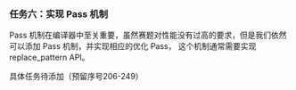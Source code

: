 
### 任务六：实现 Pass 机制

Pass 机制在编译器中至关重要，虽然赛题对性能没有过高的要求，但是我们依然可以添加 Pass 机制，并实现相应的优化 Pass，
这个机制通常需要实现 replace_pattern API。

具体任务待添加（预留序号206-249）
